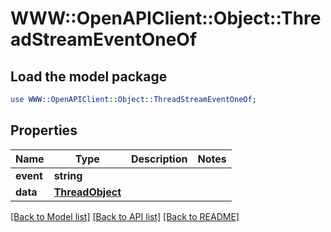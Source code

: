 # WWW::OpenAPIClient::Object::ThreadStreamEventOneOf

## Load the model package
```perl
use WWW::OpenAPIClient::Object::ThreadStreamEventOneOf;
```

## Properties
Name | Type | Description | Notes
------------ | ------------- | ------------- | -------------
**event** | **string** |  | 
**data** | [**ThreadObject**](ThreadObject.md) |  | 

[[Back to Model list]](../README.md#documentation-for-models) [[Back to API list]](../README.md#documentation-for-api-endpoints) [[Back to README]](../README.md)


